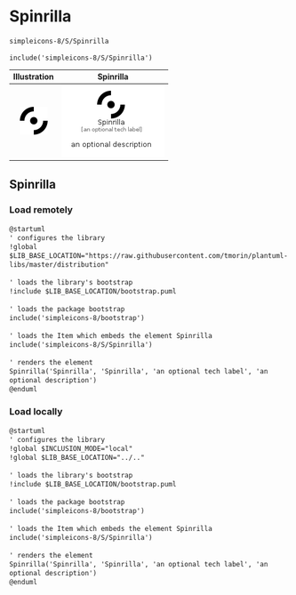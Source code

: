 # Spinrilla


```text
simpleicons-8/S/Spinrilla
```

```text
include('simpleicons-8/S/Spinrilla')
```



| Illustration | Spinrilla |
| :---: | :---: |
| ![illustration for Illustration](../../simpleicons-8/S/Spinrilla.png) | ![illustration for Spinrilla](../../simpleicons-8/S/Spinrilla.Local.png) |




## Spinrilla

### Load remotely
```plantuml
@startuml
' configures the library
!global $LIB_BASE_LOCATION="https://raw.githubusercontent.com/tmorin/plantuml-libs/master/distribution"

' loads the library's bootstrap
!include $LIB_BASE_LOCATION/bootstrap.puml

' loads the package bootstrap
include('simpleicons-8/bootstrap')

' loads the Item which embeds the element Spinrilla
include('simpleicons-8/S/Spinrilla')

' renders the element
Spinrilla('Spinrilla', 'Spinrilla', 'an optional tech label', 'an optional description')
@enduml
```

### Load locally
```plantuml
@startuml
' configures the library
!global $INCLUSION_MODE="local"
!global $LIB_BASE_LOCATION="../.."

' loads the library's bootstrap
!include $LIB_BASE_LOCATION/bootstrap.puml

' loads the package bootstrap
include('simpleicons-8/bootstrap')

' loads the Item which embeds the element Spinrilla
include('simpleicons-8/S/Spinrilla')

' renders the element
Spinrilla('Spinrilla', 'Spinrilla', 'an optional tech label', 'an optional description')
@enduml
```

